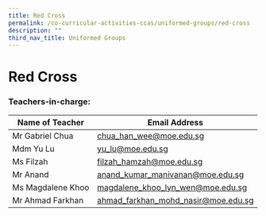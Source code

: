 ```yaml
---
title: Red Cross
permalink: /co-curricular-activities-ccas/uniformed-groups/red-cross
description: ""
third_nav_title: Uniformed Groups
---
```

# **Red Cross**

### Teachers-in-charge:

| Name of Teacher 	| Email Address 	|
|---	|---	|
| Mr Gabriel Chua 	| [chua_han_wee@moe.edu.sg](mailto:chua_han_wee@moe.edu.sg) 	|
| Mdm Yu Lu 	| [yu_lu@moe.edu.sg](mailto:yu_lu@moe.edu.sg) 	|
| Ms Filzah 	| [filzah_hamzah@moe.edu.sg](mailto:filzah_hamzah@moe.edu.sg) 	|
| Mr Anand 	| [anand_kumar_manivanan@moe.edu.sg](mailto:anand_kumar_manivanan@moe.edu.sg) 	|
| Ms Magdalene Khoo 	| [magdalene_khoo_lyn_wen@moe.edu.sg](mailto:magdalene_khoo_lyn_wen@moe.edu.sg) 	|
| Mr Ahmad Farkhan 	| [ahmad_farkhan_mohd_nasir@moe.edu.sg](mailto:ahmad_farkhan_mohd_nasir@moe.edu.sg) 	|
